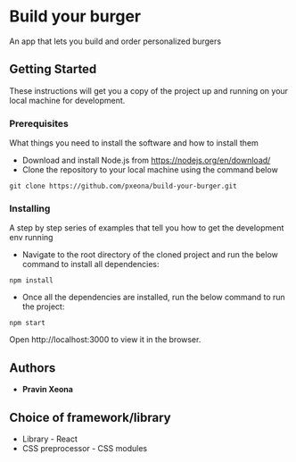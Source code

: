 # Build your burger

An app that lets you build and order personalized burgers

## Getting Started

These instructions will get you a copy of the project up and running on your local machine for development.

### Prerequisites

What things you need to install the software and how to install them

- Download and install Node.js from https://nodejs.org/en/download/
- Clone the repository to your local machine using the command below
```
git clone https://github.com/pxeona/build-your-burger.git
```

### Installing

A step by step series of examples that tell you how to get the development env running

- Navigate to the root directory of the cloned project and run the below command to install all dependencies:
```
npm install
```
- Once all the dependencies are installed, run the below command to run the project:
```
npm start
```
Open http://localhost:3000 to view it in the browser.

## Authors

* **Pravin Xeona**

## Choice of framework/library

- Library - React
- CSS preprocessor - CSS modules
